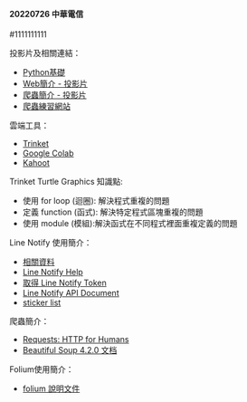 #### 20220726 中華電信
#1111111111

投影片及相關連結：

* [Python基礎](https://docs.google.com/presentation/d/140dHWSexhiarrdZVQ1Rf466LgfAlBQz2CPRtrToCe2Q/edit?usp=sharing)
* [Web簡介 - 投影片](https://docs.google.com/presentation/d/1UEPMx0G-MYWW2gHZs0Y93L6XwVVg5S5I0QLVsv4A0y4/edit?usp=sharing)
* [爬蟲簡介 - 投影片](https://docs.google.com/presentation/d/1-ydjrfvmsSnn2COglvybabIp5edGubZ8g8Ahh2xDv9k/edit?usp=sharing)
* [爬蟲練習網站](https://victorgau.github.io/khpy_web_intro/)

雲端工具：

* [Trinket](https://trinket.io/)
* [Google Colab](https://colab.research.google.com/)
* [Kahoot](https://kahoot.com/)

Trinket Turtle Graphics 知識點:

* 使用 for loop (迴圈): 解決程式重複的問題
* 定義 function (函式): 解決特定程式區塊重複的問題
* 使用 module (模組):解決函式在不同程式裡面重複定義的問題

Line Notify 使用簡介：

* [相關資料](https://github.com/victorgau/khpy_linenotify_intro)
* [Line Notify Help](https://help2.line.me/line_notify/web/pc?lang=zh-Hant)
* [取得 Line Notify Token](https://notify-bot.line.me/en/)
* [Line Notify API Document](https://notify-bot.line.me/doc/en/)
* [sticker list](https://github.com/victorgau/khpy_linenotify_intro/blob/main/misc/sticker_list.pdf)

爬蟲簡介：

* [Requests: HTTP for Humans](http://docs.python-requests.org/en/master/)
* [Beautiful Soup 4.2.0 文档](https://www.crummy.com/software/BeautifulSoup/bs4/doc/index.zh.html)

Folium使用簡介：

* [folium 說明文件](http://python-visualization.github.io/folium/)


